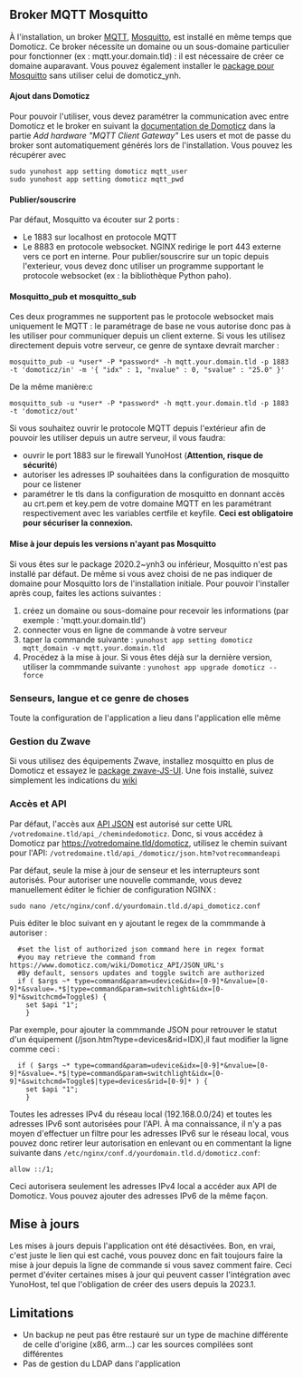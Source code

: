 ## Broker MQTT Mosquitto

À l'installation, un broker [MQTT](https://fr.wikipedia.org/wiki/MQTT), [Mosquitto](https://mosquitto.org/), est installé en même temps que Domoticz.
Ce broker nécessite un domaine ou un sous-domaine particulier pour fonctionner (ex : mqtt.your.domain.tld) : il est nécessaire de créer ce domaine auparavant.
Vous pouvez également installer le [package pour Mosquitto](https://github.com/YunoHost-Apps/mosquitto_ynh) sans utiliser celui de domoticz_ynh.

#### Ajout dans Domoticz

Pour pouvoir l'utiliser, vous devez paramétrer la communication avec entre Domoticz et le broker en suivant la [documentation de Domoticz](https://www.domoticz.com/wiki/MQTT#Installing_Mosquitto) dans la partie *Add hardware "MQTT Client Gateway"*
Les users et mot de passe du broker sont automatiquement générés lors de l'installation. Vous pouvez les récupérer avec
````
sudo yunohost app setting domoticz mqtt_user
sudo yunohost app setting domoticz mqtt_pwd
````

#### Publier/souscrire

Par défaut, Mosquitto va écouter sur 2 ports :
- Le 1883 sur localhost en protocole MQTT
- Le 8883 en protocole websocket. NGINX redirige le port 443 externe vers ce port en interne.
Pour publier/souscrire sur un topic depuis l'exterieur, vous devez donc utiliser un programme supportant le protocole websocket (ex : la bibliothèque Python paho).

#### Mosquitto_pub et mosquitto_sub

Ces deux programmes ne supportent pas le protocole websocket mais uniquement le MQTT : le paramétrage de base ne vous autorise donc pas à les utiliser pour communiquer depuis un client externe.
Si vous les utilisez directement depuis votre serveur, ce genre de syntaxe devrait marcher :
````
mosquitto_pub -u *user* -P *password* -h mqtt.your.domain.tld -p 1883 -t 'domoticz/in' -m '{ "idx" : 1, "nvalue" : 0, "svalue" : "25.0" }'
````
De la même manière:c
````
mosquitto_sub -u *user* -P *password* -h mqtt.your.domain.tld -p 1883 -t 'domoticz/out'
````
Si vous souhaitez ouvrir le protocole MQTT depuis l'extérieur afin de pouvoir les utiliser depuis un autre serveur, il vous faudra:
- ouvrir le port 1883 sur le firewall YunoHost (**Attention, risque de sécurité**)
- autoriser les adresses IP souhaitées dans la configuration de mosquitto pour ce listener
- paramétrer le tls dans la configuration de mosquitto en donnant accès au crt.pem et key.pem de votre domaine MQTT en les paramétrant respectivement avec les variables certfile et keyfile. **Ceci est obligatoire pour sécuriser la connexion.**




#### Mise à jour depuis les versions n'ayant pas Mosquitto
Si vous êtes sur le package 2020.2~ynh3 ou inférieur, Mosquitto n'est pas installé par défaut.
De même si vous avez choisi de ne pas indiquer de domaine pour Mosquitto lors de l'installation initiale.
Pour pouvoir l'installer après coup, faites les actions suivantes :
1. créez un domaine ou sous-domaine pour recevoir les informations (par exemple : 'mqtt.your.domain.tld')
2. connecter vous en ligne de commande à votre serveur
3. taper la commande suivante : `yunohost app setting domoticz mqtt_domain -v mqtt.your.domain.tld`
4. Procédez à la mise à jour.
Si vous êtes déjà sur la dernière version, utiliser la commmande suivante : `yunohost app upgrade domoticz --force`


### Senseurs, langue et ce genre de choses
Toute la configuration de l'application a lieu dans l'application elle même

### Gestion du Zwave
Si vous utilisez des équipements Zwave, installez mosquitto en plus de Domoticz et essayez le [package zwave-JS-UI](https://github.com/YunoHost-Apps/zwave-js-ui_ynh).
Une fois installé, suivez simplement les indications du [wiki](https://www.domoticz.com/wiki/Zwave-JS-UI)

### Accès et API
Par défaut, l'accès aux [API JSON](https://www.domoticz.com/wiki/Domoticz_API/JSON_URL's) est autorisé sur cette URL `/votredomaine.tld/api_/chemindedomoticz`.
Donc, si vous accédez à Domoticz par https://votredomaine.tld/domoticz, utilisez le chemin suivant pour l'API: `/votredomaine.tld/api_/domoticz/json.htm?votrecommandeapi`

Par défaut, seule la mise à jour de senseur et les interrupteurs sont autorisés. Pour autoriser une nouvelle commande, vous devez manuellement éditer le fichier de configuration NGINX :
````
sudo nano /etc/nginx/conf.d/yourdomain.tld.d/api_domoticz.conf
````
Puis éditer le bloc suivant en y ajoutant le regex de la commmande à autoriser :
````
  #set the list of authorized json command here in regex format
  #you may retrieve the command from https://www.domoticz.com/wiki/Domoticz_API/JSON_URL's
  #By default, sensors updates and toggle switch are authorized
  if ( $args ~* type=command&param=udevice&idx=[0-9]*&nvalue=[0-9]*&svalue=.*$|type=command&param=switchlight&idx=[0-9]*&switchcmd=Toggle$) {
    set $api "1";
    }
````
Par exemple, pour ajouter la commmande JSON pour retrouver le statut d'un équipement (/json.htm?type=devices&rid=IDX),il faut modifier la ligne comme ceci :
````
  if ( $args ~* type=command&param=udevice&idx=[0-9]*&nvalue=[0-9]*&svalue=.*$|type=command&param=switchlight&idx=[0-9]*&switchcmd=Toggle$|type=devices&rid=[0-9]* ) {
    set $api "1";
    }
````

Toutes les adresses IPv4 du réseau local (192.168.0.0/24) et toutes les adresses IPv6 sont autorisées pour l'API.
À ma connaissance, il n'y a pas moyen d'effectuer un filtre pour les adresses IPv6 sur le réseau local, vous pouvez donc retirer leur autorisation en enlevant ou en commentant la ligne suivante dans `/etc/nginx/conf.d/yourdomain.tld.d/domoticz.conf`:
````
allow ::/1;
````
Ceci autorisera seulement les adresses IPv4 local a accéder aux API de Domoticz.
Vous pouvez ajouter des adresses IPv6 de la même façon.

## Mise à jours

Les mises à jours depuis l'application ont été désactivées. Bon, en vrai, c'est juste le lien qui est caché, vous pouvez donc en fait toujours faire la mise à jour depuis la ligne de commande si vous savez comment faire. Ceci permet d'éviter certaines mises à jour qui peuvent casser l'intégration avec YunoHost, tel que l'obligation de créer des users depuis la 2023.1.


## Limitations

* Un backup ne peut pas être restauré sur un type de machine différente de celle d'origine (x86, arm...) car les sources compilées sont différentes
* Pas de gestion du LDAP dans l'application
